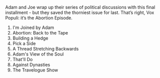 







Adam and Joe wrap up their series of political discussions with this final installment - but they saved the thorniest issue for last. That’s right, Vox Populi: it’s the Abortion Episode.

1. I'm Joined by Adam
2. Abortion: Back to the Tape
3. Building a Hedge
4. Pick a Side
5. A Thread Stretching Backwards
6. Adam's View of the Soul
7. That'll Do
8. Against Dynasties
9. The Travelogue Show


